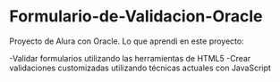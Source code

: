 # Formulario-de-Validacion-Oracle

Proyecto de Alura con Oracle.
Lo que aprendi en este proyecto: 

-Validar formularios utilizando las herramientas de HTML5
-Crear validaciones customizadas utilizando técnicas actuales con JavaScript